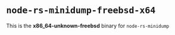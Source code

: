 # `node-rs-minidump-freebsd-x64`

This is the **x86_64-unknown-freebsd** binary for `node-rs-minidump`
